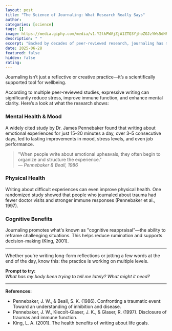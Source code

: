 ```yaml
---
layout: post
title: "The Science of Journaling: What Research Really Says"
author: 
categories: [science]
tags: []
image: https://media.giphy.com/media/v1.Y2lkPWVjZjA1ZTQ3YjhoZGJzYWs5dHRzdm04YXV6aW1yeWM5Y2x5YnU2N2h3dWVoeHU1NSZlcD12MV9naWZzX3NlYXJjaCZjdD1n/fqIBaMWI7m7O8/giphy.gif
description: " "
excerpt: "Backed by decades of peer-reviewed research, journaling has measurable effects on mental, emotional, and even physical health. Here's what science says."
date: 2025-06-28
featured: false
hidden: false
rating: 
---
```


Journaling isn’t just a reflective or creative practice—it’s a scientifically supported tool for wellbeing.

According to multiple peer-reviewed studies, expressive writing can significantly reduce stress, improve immune function, and enhance mental clarity. Here’s a look at what the research shows:

### Mental Health & Mood

A widely cited study by Dr. James Pennebaker found that writing about emotional experiences for just 15–20 minutes a day, over 3–5 consecutive days, led to lasting improvements in mood, stress levels, and even job performance.

> "When people write about emotional upheavals, they often begin to organize and structure the experience."  
> — *Pennebaker & Beall, 1986*

### Physical Health

Writing about difficult experiences can even improve physical health. One randomized study showed that people who journaled about trauma had fewer doctor visits and stronger immune responses (Pennebaker et al., 1997).

### Cognitive Benefits

Journaling promotes what's known as "cognitive reappraisal"—the ability to reframe challenging situations. This helps reduce rumination and supports decision-making (King, 2001).

---

Whether you're writing long-form reflections or jotting a few words at the end of the day, know this: the practice is working on multiple levels.

**Prompt to try:**  
*What has my body been trying to tell me lately? What might it need?*

---

**References:**

- Pennebaker, J. W., & Beall, S. K. (1986). Confronting a traumatic event: Toward an understanding of inhibition and disease.
- Pennebaker, J. W., Kiecolt-Glaser, J. K., & Glaser, R. (1997). Disclosure of traumas and immune function.
- King, L. A. (2001). The health benefits of writing about life goals.
